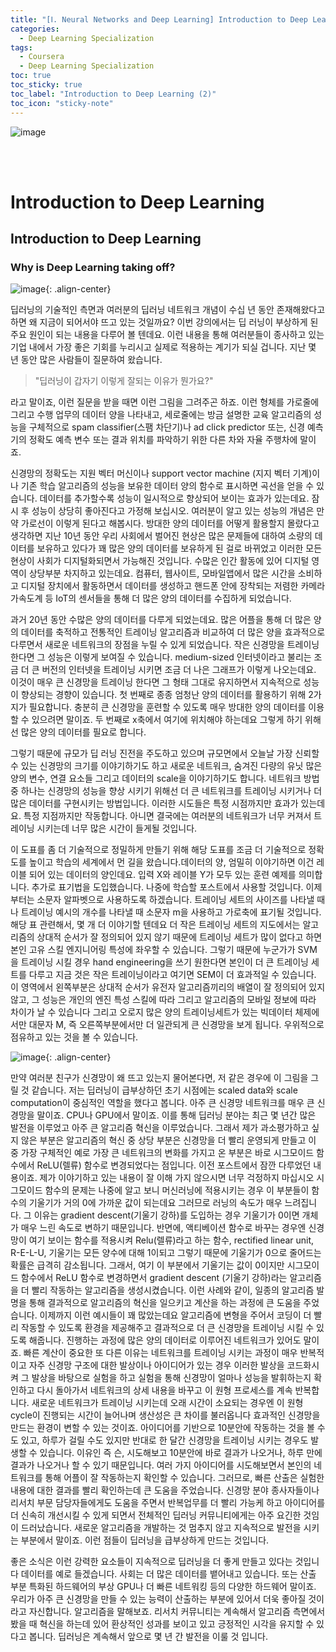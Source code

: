 ```yaml
---
title: "[Ⅰ. Neural Networks and Deep Learning] Introduction to Deep Learning (2)"
categories:
  - Deep Learning Specialization
tags:
  - Coursera
  - Deep Learning Specialization
toc: true
toc_sticky: true
toc_label: "Introduction to Deep Learning (2)"
toc_icon: "sticky-note"
---
```


![image](https://user-images.githubusercontent.com/55765292/172768350-41a6b2f0-9468-4b13-bc94-4a38f89ce5e6.png)

<br><br>

# Introduction to Deep Learning

## Introduction to Deep Learning

### Why is Deep Learning taking off?

![image](https://user-images.githubusercontent.com/55765292/172992154-84f7dad3-9e4c-452a-ad06-d5f75165a00f.png){: .align-center}

딥러닝의 기술적인 측면과 여러분의 딥러닝 네트워크 개념이 수십 년 동안 존재해왔다고 하면 왜 지금이 되어서야 뜨고 있는 것일까요? 이번 강의에서는 딥 러닝이 부상하게 된 주요 원인이 되는 내용을 다루어 볼 텐데요. 이런 내용을 통해 여러분들이 종사하고 있는 기업 내에서 가장 좋은 기회를 누리시고 실제로 적용하는 계기가 되실 겁니다. 지난 몇 년 동안 많은 사람들이 질문하여 왔습니다.

>"딥러닝이 갑자기 이렇게 잘되는 이유가 뭔가요?"

라고 말이죠, 이런 질문을 받을 때면 이런 그림을 그려주곤 하죠. 이런 형체를 가로줄에 그리고 수행 업무의 데이터 양을 나타내고, 세로줄에는 방금 설명한 교육 알고리즘의 성능을 구체적으로 spam classifier(스팸 차단기)나 ad click predictor 또는, 신경 예측기의 정확도 예측 변수 또는 결과 위치를 파악하기 위한 다른 차와 자율 주행차에 말이죠.

신경망의 정확도는 지원 벡터 머신이나 support vector machine (지지 벡터 기계)이나 기존 학습 알고리즘의 성능을 보유한 데이터 양의 함수로 표시하면 곡선을 얻을 수 있습니다. 데이터를 추가할수록 성능이 일시적으로 향상되어 보이는 효과가 있는데요. 잠시 후 성능이 상당히 좋아진다고 가정해 보십시오. 여러분이 알고 있는 성능의 개념은 만약 가로선이 이렇게 된다고 해봅시다. 방대한 양의 데이터를 어떻게 활용할지 몰랐다고 생각하면 지난 10년 동안 우리 사회에서 벌어진 현상은 많은 문제들에 대하여 소량의 데이터를 보유하고 있다가 꽤 많은 양의 데이터를 보유하게 된 걸로 바뀌었고 이러한 모든 현상이 사회가 디지털화되면서 가능해진 것입니다. 수많은 인간 활동에 있어 디지털 영역이 상당부분 차지하고 있는데요. 컴퓨터, 웹사이트, 모바일앱에서 많은 시간을 소비하고 디지털 장치에서 활동하면서 데이터를 생성하고 핸드폰 안에 장착되는 저렴한 카메라 가속도계 등 IoT의 센서들을 통해 더 많은 양의 데이터를 수집하게 되었습니다. 

과거 20년 동안 수많은 양의 데이터를 다루게 되었는데요. 많은 어플을 통해 더 많은 양의 데이터를 축적하고 전통적인 트레이닝 알고리즘과 비교하여 더 많은 양을 효과적으로 다루면서 새로운 네트워크의 장점을 누릴 수 있게 되었습니다. 작은 신경망을 트레이닝 한다면 그 성능은 이렇게 보여질 수 있습니다. medium-sized 인터넷이라고 불리는 조금 더 큰 버전의 인터넷을 트레이닝 시키면 조금 더 나은 그래프가 이렇게 나오는데요. 이것이 매우 큰 신경망을 트레이닝 한다면 그 형태 그대로 유지하면서 지속적으로 성능이 향상되는 경향이 있습니다. 첫 번째로 종종 엄청난 양의 데이터를 활용하기 위해 2가지가 필요합니다. 충분히 큰 신경망을 훈련할 수 있도록 매우 방대한 양의 데이터를 이용할 수 있으려면 말이죠. 두 번째로 x축에서 여기에 위치해야 하는데요 그렇게 하기 위해선 많은 양의 데이터를 필요로 합니다.

그렇기 때문에 규모가 딥 러닝 진전을 주도하고 있으며 규모면에서 오늘날 가장 신뢰할 수 있는 신경망의 크기를 이야기하기도 하고 새로운 네트워크, 숨겨진 다량의 유닛 많은 양의 변수, 연결 요소들 그리고 데이터의 scale을 이야기하기도 합니다. 네트워크 방법 중 하나는 신경망의 성능을 향상 시키기 위해선 더 큰 네트워크를 트레이닝 시키거나 더 많은 데이터를 구현시키는 방법입니다. 이러한 시도들은 특정 시점까지만 효과가 있는데요. 특정 지점까지만 작동합니다. 아니면 결국에는 여러분의 네트워크가 너무 커져서 트레이닝 시키는데 너무 많은 시간이 들게될 것입니다.

이 도표를 좀 더 기술적으로 정밀하게 만들기 위해 해당 도표를 조금 더 기술적으로 정확도를 높이고 학습의 세계에서 먼 길을 왔습니다.데이터의 양, 엄밀히 이야기하면 이건 레이블 되어 있는 데이터의 양인데요. 입력 X와 레이블 Y가 모두 있는 훈련 예제를 의미합니다. 추가로 표기법을 도입했습니다. 나중에 학습할 포스트에서 사용할 것입니다. 이제부터는 소문자 알파벳으로 사용하도록 하겠습니다. 트레이닝 세트의 사이즈를 나타낼 때나 트레이닝 예시의 개수를 나타낼 때 소문자 m을 사용하고 가로축에 표기될 것입니다. 해당 표 관련해서, 몇 개 더 이야기할 텐데요 더 작은 트레이닝 세트의 지도에서는 알고리즘의 상대적 순서가 잘 정의되어 있지 않기 때문에 트레이닝 세트가 많이 없다고 하면 본인 고유 스킬 엔지니어링 특성에 좌우할 수 있습니다. 그렇기 때문에 누군가가 SVM 을 트레이닝 시킬 경우 hand engineering을 쓰기 원한다면 본인이 더 큰 트레이닝 세트를 다루고 지금 것은 작은 트레이닝이라고 여기면 SEM이 더 효과적일 수 있습니다. 이 영역에서 왼쪽부분은 상대적 순서가 유전자 알고리즘끼리의 배열이 잘 정의되어 있지 않고, 그 성능은 개인의 엔진 특성 스킬에 따라 그리고 알고리즘의 모바일 정보에 따라 차이가 날 수 있습니다 그리고 오로지 많은 양의 트레이닝세트가 있는 빅데이터 체제에서만 대문자 M, 즉 오른쪽부분에서만 더 일관되게 큰 신경망을 보게 됩니다. 우위적으로 점유하고 있는 것을 볼 수 있습니다.


![image](https://user-images.githubusercontent.com/55765292/172992180-bfced034-f654-45a5-8445-efb41de1634c.png){: .align-center}


만약 여러분 친구가 신경망이 왜 뜨고 있는지 물어본다면, 저 같은 경우에 이 그림을 그릴 것 같습니다. 저는 딥러닝이 급부상하던 초기 시점에는 scaled data와 scale computation이 중심적인 역할을 했다고 봅니다. 아주 큰 신경망 네트워크를 매우 큰 신경망을 말이죠. CPU나 GPU에서 말이죠. 이를 통해 딥러닝 분야는 최근 몇 년간 많은 발전을 이루었고 아주 큰 알고리즘 혁신을 이루었습니다. 그래서 제가 과소평가하고 싶지 않은 부분은 알고리즘의 혁신 중 상당 부분은 신경망을 더 빨리 운영되게 만들고 이 중 가장 구체적인 예로 가장 큰 네트워크의 변화를 가지고 온 부분은 바로 시그모이드 함수에서 ReLU(렐류) 함수로 변경되었다는 점입니다. 이전 포스트에서 잠깐 다루었던 내용이죠. 제가 이야기하고 있는 내용이 잘 이해 가지 않으시면 너무 걱정하지 마십시오 시그모이드 함수의 문제는 나중에 알고 보니 머신러닝에 적용시키는 경우 이 부분들이 함수의 기울기가 거의 0에 가까운 값이 되는데요 그러므로 러닝의 속도가 매우 느려집니다. 그 이유는 gradient descent(기울기 강하)를 도입하는 경우 기울기가 0이면 개체가 매우 느린 속도로 변하기 때문입니다. 반면에, 액티베이션 함수로 바꾸는 경우엔 신경망이 여기 보이는 함수를 적용시켜 Relu(렐류)라고 하는 함수, rectified linear unit, R-E-L-U, 기울기는 모든 양수에 대해 1이되고 그렇기 때문에 기울기가 0으로 줄어드는 확률은 급격히 감소됩니다. 그래서, 여기 이 부분에서 기울기는 값이 0이지만 시그모이드 함수에서 ReLU 함수로 변경하면서 gradient descent (기울기 강하)라는 알고리즘을 더 빨리 작동하는 알고리즘을 생성시켰습니다. 이런 사례와 같이, 일종의 알고리즘 발명을 통해 결과적으로 알고리즘의 혁신을 일으키고 계산을 하는 과정에 큰 도움을 주었습니다. 이제까지 이런 예시들이 꽤 많았는데요 알고리즘에 변형을 주어서 코딩이 더 빨리 작동할 수 있도록 환경을 제공해주고 결과적으로 더 큰 신경망을 트레이닝 시킬 수 있도록 해줍니다. 진행하는 과정에 많은 양의 데이터로 이루어진 네트워크가 있어도 말이죠. 빠른 계산이 중요한 또 다른 이유는 네트워크를 트레이닝 시키는 과정이 매우 반복적이고 자주 신경망 구조에 대한 발상이나 아이디어가 있는 경우 이러한 발상을 코드화시켜 그 발상을 바탕으로 실험을 하고 실험을 통해 신경망이 얼마나 성능을 발휘하는지 확인하고 다시 돌아가서 네트워크의 상세 내용을 바꾸고 이 원형 프로세스를 계속 반복합니다. 새로운 네트워크가 트레이닝 시키는데 오래 시간이 소요되는 경우엔 이 원형 cycle이 진행되는 시간이 늘어나며 생산성은 큰 차이를 불러옵니다 효과적인 신경망을 만드는 환경이 변할 수 있는 것이죠. 아이디어를 기반으로 10분안에 작동하는 것을 볼 수도 있고, 하루가 걸릴 수도 있지만 반대로 한 달간 신경망을 트레이닝 시키는 경우도 발생할 수 있습니다. 이유인 즉 슨, 시도해보고 10분안에 바로 결과가 나오거나, 하루 만에 결과가 나오거나 할 수 있기 때문입니다. 여러 가지 아이디어를 시도해보면서 본인의 네트워크를 통해 어플이 잘 작동하는지 확인할 수 있습니다. 그러므로, 빠른 산출은 실험한 내용에 대한 결과를 빨리 확인하는데 큰 도움을 주었습니다. 신경망 분야 종사자들이나 리서치 부문 담당자들에게도 도움을 주면서 반복업무를 더 빨리 가능케 하고 아이디어를 더 신속히 개선시킬 수 있게 되면서 전체적인 딥러닝 커뮤니티에게는 아주 요긴한 것임이 드러났습니다. 새로운 알고리즘을 개발하는 것 멈추지 않고 지속적으로 발전을 시키는 부분에서 말이죠. 이런 점들이 딥러닝을 급부상하게 만드는 것입니다.

좋은 소식은 이런 강력한 요소들이 지속적으로 딥러닝을 더 좋게 만들고 있다는 것입니다 데이터를 예로 들겠습니다. 사회는 더 많은 데이터를 뱉어내고 있습니다. 또는 산출 부분 특화된 하드웨어의 부상 GPU나 더 빠른 네트워킹 등의 다양한 하드웨어 말이죠. 우리가 아주 큰 신경망을 만들 수 있는 능력이 산출하는 부분에 있어서 더욱 좋아질 것이라고 자신합니다. 알고리즘을 말해보죠. 리서치 커뮤니티는 계속해서 알고리즘 측면에서 봤을 때 혁신을 하는데 있어 환상적인 성과를 보이고 있고 긍정적인 시각을 유지할 수 있다고 봅니다. 딥러닝은 계속해서 앞으로 몇 년 간 발전을 이룰 것 입니다.
